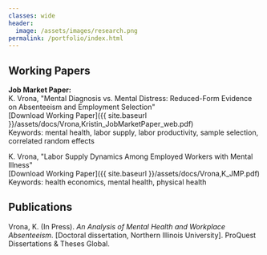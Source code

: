 ```yaml
---
classes: wide
header:
  image: /assets/images/research.png
permalink: /portfolio/index.html
---
```



  
<h2 id="working-papers">Working Papers</h2> 
  
**Job Market Paper:**  
K. Vrona, "Mental Diagnosis vs. Mental Distress: Reduced-Form Evidence on
Absenteeism and Employment Selection"\
[Download Working Paper]({{ site.baseurl }}/assets/docs/Vrona,Kristin_JobMarketPaper_web.pdf)\
Keywords: mental health, labor supply, labor productivity, sample selection, correlated random effects



K. Vrona, "Labor Supply Dynamics Among Employed Workers with Mental Illness"\
[Download Working Paper]({{ site.baseurl }}/assets/docs/Vrona,K_JMP.pdf)\
Keywords: health economics, mental health, physical health






<h2 id="publications">Publications</h2>

Vrona, K. (In Press). *An Analysis of Mental Health and Workplace Absenteeism*. [Doctoral dissertation, Northern Illinois University]. ProQuest Dissertations & Theses Global.
